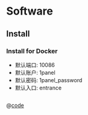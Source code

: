 # Software

## Install

### Install for Docker

- 默认端口: 10086
- 默认账户: 1panel
- 默认密码: 1panel_password
- 默认入口: entrance

```shell

```

@[code](./docker-compose.yml)
